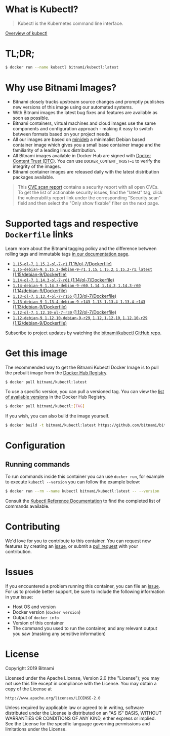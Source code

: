 
# What is Kubectl?

> Kubectl is the Kubernetes command line interface.

[Overview of kubectl](https://kubernetes.io/docs/reference/kubectl/overview/)

# TL;DR;

```bash
$ docker run --name kubectl bitnami/kubectl:latest
```

# Why use Bitnami Images?

* Bitnami closely tracks upstream source changes and promptly publishes new versions of this image using our automated systems.
* With Bitnami images the latest bug fixes and features are available as soon as possible.
* Bitnami containers, virtual machines and cloud images use the same components and configuration approach - making it easy to switch between formats based on your project needs.
* All our images are based on [minideb](https://github.com/bitnami/minideb) a minimalist Debian based container image which gives you a small base container image and the familiarity of a leading linux distribution.
* All Bitnami images available in Docker Hub are signed with [Docker Content Trust (DTC)](https://docs.docker.com/engine/security/trust/content_trust/). You can use `DOCKER_CONTENT_TRUST=1` to verify the integrity of the images.
* Bitnami container images are released daily with the latest distribution packages available.


> This [CVE scan report](https://quay.io/repository/bitnami/kubectl?tab=tags) contains a security report with all open CVEs. To get the list of actionable security issues, find the "latest" tag, click the vulnerability report link under the corresponding "Security scan" field and then select the "Only show fixable" filter on the next page.

# Supported tags and respective `Dockerfile` links

Learn more about the Bitnami tagging policy and the difference between rolling tags and immutable tags [in our documentation page](https://docs.bitnami.com/containers/how-to/understand-rolling-tags-containers/).


* [`1.15-ol-7`, `1.15.2-ol-7-r1` (1.15/ol-7/Dockerfile)](https://github.com/bitnami/bitnami-docker-kubectl/blob/1.15.2-ol-7-r1/1.15/ol-7/Dockerfile)
* [`1.15-debian-9`, `1.15.2-debian-9-r1`, `1.15`, `1.15.2`, `1.15.2-r1`, `latest` (1.15/debian-9/Dockerfile)](https://github.com/bitnami/bitnami-docker-kubectl/blob/1.15.2-debian-9-r1/1.15/debian-9/Dockerfile)
* [`1.14-ol-7`, `1.14.3-ol-7-r61` (1.14/ol-7/Dockerfile)](https://github.com/bitnami/bitnami-docker-kubectl/blob/1.14.3-ol-7-r61/1.14/ol-7/Dockerfile)
* [`1.14-debian-9`, `1.14.3-debian-9-r60`, `1.14`, `1.14.3`, `1.14.3-r60` (1.14/debian-9/Dockerfile)](https://github.com/bitnami/bitnami-docker-kubectl/blob/1.14.3-debian-9-r60/1.14/debian-9/Dockerfile)
* [`1.13-ol-7`, `1.13.4-ol-7-r155` (1.13/ol-7/Dockerfile)](https://github.com/bitnami/bitnami-docker-kubectl/blob/1.13.4-ol-7-r155/1.13/ol-7/Dockerfile)
* [`1.13-debian-9`, `1.13.4-debian-9-r143`, `1.13`, `1.13.4`, `1.13.4-r143` (1.13/debian-9/Dockerfile)](https://github.com/bitnami/bitnami-docker-kubectl/blob/1.13.4-debian-9-r143/1.13/debian-9/Dockerfile)
* [`1.12-ol-7`, `1.12.10-ol-7-r30` (1.12/ol-7/Dockerfile)](https://github.com/bitnami/bitnami-docker-kubectl/blob/1.12.10-ol-7-r30/1.12/ol-7/Dockerfile)
* [`1.12-debian-9`, `1.12.10-debian-9-r29`, `1.12`, `1.12.10`, `1.12.10-r29` (1.12/debian-9/Dockerfile)](https://github.com/bitnami/bitnami-docker-kubectl/blob/1.12.10-debian-9-r29/1.12/debian-9/Dockerfile)

Subscribe to project updates by watching the [bitnami/kubectl GitHub repo](https://github.com/bitnami/bitnami-docker-kubectl).

# Get this image

The recommended way to get the Bitnami Kubectl Docker Image is to pull the prebuilt image from the [Docker Hub Registry](https://hub.docker.com/r/bitnami/kubectl).

```bash
$ docker pull bitnami/kubectl:latest
```

To use a specific version, you can pull a versioned tag. You can view the [list of available versions](https://hub.docker.com/r/bitnami/kubectl/tags/) in the Docker Hub Registry.

```bash
$ docker pull bitnami/kubectl:[TAG]
```

If you wish, you can also build the image yourself.

```bash
$ docker build -t bitnami/kubectl:latest https://github.com/bitnami/bitnami-docker-kubectl.git
```

# Configuration

## Running commands

To run commands inside this container you can use `docker run`, for example to execute `kubectl --version` you can follow the example below:

```bash
$ docker run --rm --name kubectl bitnami/kubectl:latest -- --version
```

Consult the [Kubectl Reference Documentation](https://kubernetes.io/docs/reference/generated/kubectl/kubectl-commands) to find the completed list of commands available.

# Contributing

We'd love for you to contribute to this container. You can request new features by creating an [issue](https://github.com/bitnami/bitnami-docker-kubectl/issues), or submit a [pull request](https://github.com/bitnami/bitnami-docker-kubectl/pulls) with your contribution.

# Issues

If you encountered a problem running this container, you can file an [issue](https://github.com/bitnami/bitnami-docker-kubectl/issues). For us to provide better support, be sure to include the following information in your issue:

- Host OS and version
- Docker version (`docker version`)
- Output of `docker info`
- Version of this container
- The command you used to run the container, and any relevant output you saw (masking any sensitive information)

# License

Copyright 2019 Bitnami

Licensed under the Apache License, Version 2.0 (the "License");
you may not use this file except in compliance with the License.
You may obtain a copy of the License at

    http://www.apache.org/licenses/LICENSE-2.0

Unless required by applicable law or agreed to in writing, software
distributed under the License is distributed on an "AS IS" BASIS,
WITHOUT WARRANTIES OR CONDITIONS OF ANY KIND, either express or implied.
See the License for the specific language governing permissions and
limitations under the License.
